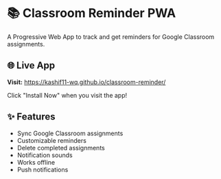# 📚 Classroom Reminder PWA

A Progressive Web App to track and get reminders for Google Classroom assignments.

## 🌐 Live App
**Visit:** https://kashif11-wq.github.io/classroom-reminder/

Click "Install Now" when you visit the app!

## ✨ Features
- Sync Google Classroom assignments
- Customizable reminders
- Delete completed assignments
- Notification sounds
- Works offline
- Push notifications
